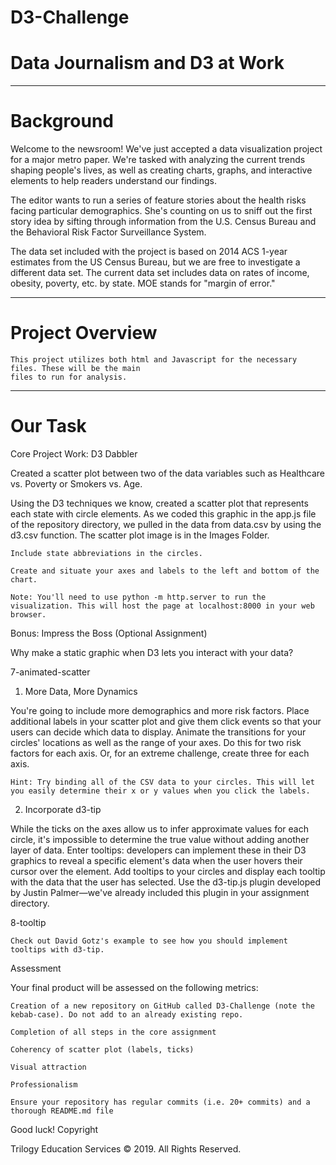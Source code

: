 # D3-Challenge

# Data Journalism and D3 at Work 

------------------
# Background

Welcome to the newsroom! We've just accepted a data visualization project for a major metro paper. We're tasked with analyzing the current trends shaping people's lives, as well as creating charts, graphs, and interactive elements to help readers understand our findings.

The editor wants to run a series of feature stories about the health risks facing particular demographics. She's counting on us to sniff out the first story idea by sifting through information from the U.S. Census Bureau and the Behavioral Risk Factor Surveillance System.

The data set included with the project is based on 2014 ACS 1-year estimates from the US Census Bureau, but we are free to investigate a different data set. The current data set includes data on rates of income, obesity, poverty, etc. by state. MOE stands for "margin of error."

----------------------
# Project Overview 

    This project utilizes both html and Javascript for the necessary files. These will be the main 
    files to run for analysis.

 
----------------------
# Our Task

Core Project Work: D3 Dabbler

Created a scatter plot between two of the data variables such as Healthcare vs. Poverty or Smokers vs. Age.

Using the D3 techniques we know, created a scatter plot that represents each state with circle elements. 
As we coded this graphic in the app.js file of the repository directory, we pulled in the data from data.csv 
    by using the d3.csv function. The scatter plot image is in the Images Folder. 
    
    
    
    

    Include state abbreviations in the circles.

    Create and situate your axes and labels to the left and bottom of the chart.

    Note: You'll need to use python -m http.server to run the visualization. This will host the page at localhost:8000 in your web browser.

Bonus: Impress the Boss (Optional Assignment)

Why make a static graphic when D3 lets you interact with your data?

7-animated-scatter
1. More Data, More Dynamics

You're going to include more demographics and more risk factors. Place additional labels in your scatter plot and give them click events so that your users can decide which data to display. Animate the transitions for your circles' locations as well as the range of your axes. Do this for two risk factors for each axis. Or, for an extreme challenge, create three for each axis.

    Hint: Try binding all of the CSV data to your circles. This will let you easily determine their x or y values when you click the labels.

2. Incorporate d3-tip

While the ticks on the axes allow us to infer approximate values for each circle, it's impossible to determine the true value without adding another layer of data. Enter tooltips: developers can implement these in their D3 graphics to reveal a specific element's data when the user hovers their cursor over the element. Add tooltips to your circles and display each tooltip with the data that the user has selected. Use the d3-tip.js plugin developed by Justin Palmer—we've already included this plugin in your assignment directory.

8-tooltip

    Check out David Gotz's example to see how you should implement tooltips with d3-tip.

Assessment

Your final product will be assessed on the following metrics:

    Creation of a new repository on GitHub called D3-Challenge (note the kebab-case). Do not add to an already existing repo.

    Completion of all steps in the core assignment

    Coherency of scatter plot (labels, ticks)

    Visual attraction

    Professionalism

    Ensure your repository has regular commits (i.e. 20+ commits) and a thorough README.md file

Good luck!
Copyright

Trilogy Education Services © 2019. All Rights Reserved.
